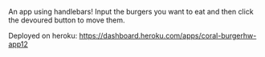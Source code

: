 An app using handlebars! Input the burgers you want to eat and then click the devoured button to move
them. 

Deployed on heroku: https://dashboard.heroku.com/apps/coral-burgerhw-app12